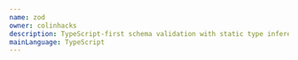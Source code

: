 ```yaml
---
name: zod
owner: colinhacks
description: TypeScript-first schema validation with static type inference
mainLanguage: TypeScript
---
```

